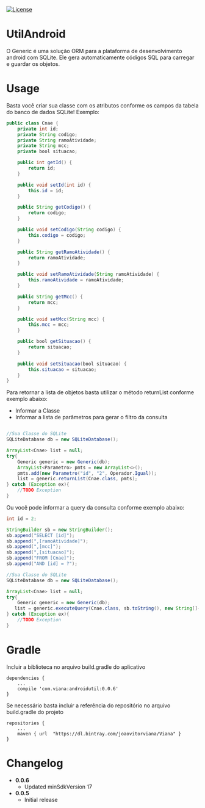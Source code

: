 [![License](https://img.shields.io/badge/License-Apache%202.0-green.svg)](LICENSE)

# UtilAndroid

O Generic é uma solução ORM para a plataforma de desenvolvimento android com SQLite.
Ele gera automaticamente códigos SQL para carregar e guardar os objetos.

# Usage

Basta você criar sua classe com os atributos conforme os campos da tabela do banco de dados SQLite!
Exemplo:

``` java
public class Cnae {
    private int id;
    private String codigo;
    private String ramoAtividade;
    private String mcc;
    private bool situacao;

    public int getId() {
        return id;
    }

    public void setId(int id) {
        this.id = id;
    }

    public String getCodigo() {
        return codigo;
    }

    public void setCodigo(String codigo) {
        this.codigo = codigo;
    }

    public String getRamoAtividade() {
        return ramoAtividade;
    }

    public void setRamoAtividade(String ramoAtividade) {
        this.ramoAtividade = ramoAtividade;
    }

    public String getMcc() {
        return mcc;
    }

    public void setMcc(String mcc) {
        this.mcc = mcc;
    }

    public bool getSituacao() {
        return situacao;
    }

    public void setSituacao(bool situacao) {
        this.situacao = situacao;
    }
}
```
Para retornar a lista de objetos basta utilizar o método returnList conforme exemplo abaixo:
* Informar a Classe
* Informar a lista de parâmetros para gerar o filtro da consulta

``` java

//Sua Classe do SQLite
SQLiteDatabase db = new SQLiteDatabase();

ArrayList<Cnae> list = null;
try{
    Generic generic = new Generic(db);
    ArrayList<Parametro> pmts = new ArrayList<>();
    pmts.add(new Parametro("id", "2", Operador.Igual));
    list = generic.returnList(Cnae.class, pmts);
} catch (Exception ex){
    //TODO Exception
}

```
Ou você pode informar a query da consulta conforme exemplo abaixo:
``` java
int id = 2;

StringBuilder sb = new StringBuilder();
sb.append("SELECT [id]");
sb.append(",[ramoAtividade]");
sb.append(",[mcc]");
sb.append(",[situacao]");
sb.append("FROM [Cnae]");
sb.append("AND [id] = ?");

//Sua Classe do SQLite
SQLiteDatabase db = new SQLiteDatabase();

ArrayList<Cnae> list = null;
try{
    Generic generic = new Generic(db);
   list = generic.executeQuery(Cnae.class, sb.toString(), new String[]{String.valueOf(id)});
} catch (Exception ex){
    //TODO Exception
}

```
# Gradle
Incluir a biblioteca no arquivo build.gradle do aplicativo
```
dependencies {
    ...
    compile 'com.viana:androidutil:0.0.6'
}
```
Se necessário basta incluir a referência do repositório no arquivo build.gradle do projeto
```
repositories {
    ...
    maven { url  "https://dl.bintray.com/joaovitorviana/Viana" }
}
```
# Changelog
* **0.0.6**
    * Updated minSdkVersion 17
* **0.0.5**
    * Initial release
